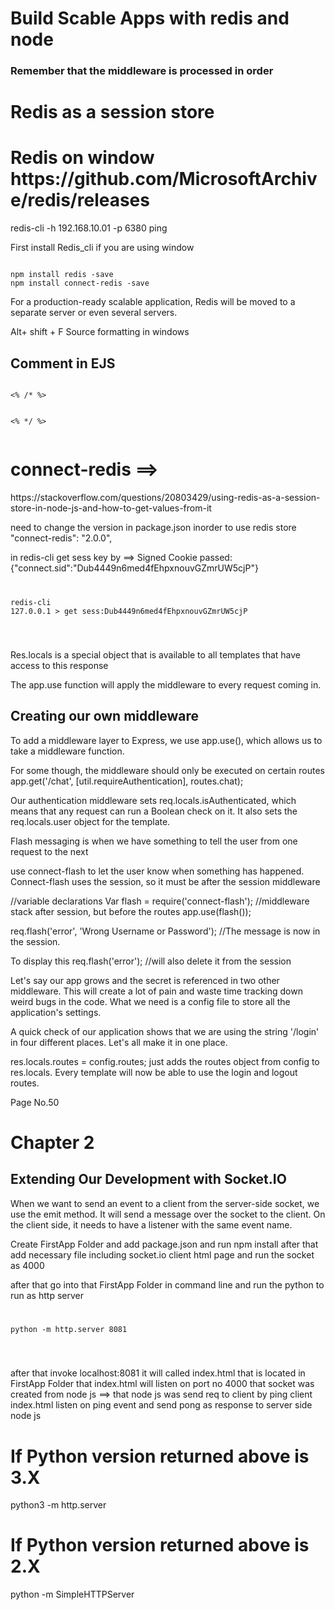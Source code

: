 <h1>Build Scable Apps with redis and node </h1>


<h3>Remember that the middleware is processed in order </h3>



<h1>Redis as a session store </h1>
<h1> Redis on window https://github.com/MicrosoftArchive/redis/releases </h1>
redis-cli -h 192.168.10.01 -p  6380 ping

<p>
First install Redis_cli if you are using window
<pre><code>
npm install redis -save
npm install connect-redis -save
</code></pre>

For a production-ready scalable application, Redis will be moved to a separate
server or even several servers.
</p>

Alt+ shift + F Source formatting in windows


<h2>Comment in EJS </h2>
<pre><code>
<% /* %>

<% */ %>
</code></pre>

<h1> connect-redis ==>  </h1>
https://stackoverflow.com/questions/20803429/using-redis-as-a-session-store-in-node-js-and-how-to-get-values-from-it
<p>
	need to change the version in package.json inorder to use redis store 
	"connect-redis": "2.0.0",
</p>

in redis-cli get sess key by 
==> Signed Cookie passed: {"connect.sid":"Dub4449n6med4fEhpxnouvGZmrUW5cjP"}
<code>
<pre>
redis-cli 
127.0.0.1 > get sess:Dub4449n6med4fEhpxnouvGZmrUW5cjP
</pre>
</code>

Res.locals is a special object that is available to all templates that have access
to this response

The app.use function will apply the middleware to
every request coming in.

<h2>Creating our own middleware</h2>

To add a middleware layer to Express, we use app.use(), which allows us to take
a middleware function.


For some though, the middleware should only be executed on certain routes
app.get('/chat', [util.requireAuthentication], routes.chat);

Our authentication middleware sets req.locals.isAuthenticated, which means
that any request can run a Boolean check on it. It also sets the req.locals.user
object for the template.

Flash messaging is
when we have something to tell the user from one request to the next

use connect-flash to let the user know when something has happened.
Connect-flash uses the session, so it must be after the session middleware

//variable declarations
Var flash = require('connect-flash');
//middleware stack after session, but before the routes
app.use(flash());


req.flash('error', 'Wrong Username or Password');
//The message is now in the session.

To display this
req.flash('error'); //will also delete it from the session


Let's say
our app grows and the secret is referenced in two other middleware. This will create
a lot of pain and waste time tracking down weird bugs in the code. What we need is
a config file to store all the application's settings.

A quick check of our application shows that we
are using the string '/login' in four different places. Let's all make it in one place.

res.locals.routes = config.routes;
just adds the routes object from config to res.locals.
Every template will now be able to use the login and logout routes.


Page No.50

<h1>Chapter 2 </h1>
<h2>Extending Our Development with Socket.IO </h2>

When we want to send an event to a client from the server-side socket, we use the
emit method. It will send a message over the socket to the client. On the client side,
it needs to have a listener with the same event name.

Create FirstApp Folder and add package.json and run npm install 
after that add necessary file including socket.io client html page  and run the socket as 4000

after that go into that FirstApp Folder in command line and run the python to run as http server
<code>
<pre>
python -m http.server 8081
</pre>
</code>

after that invoke localhost:8081 it will called index.html that is located in FirstApp Folder 
that index.html will listen on port no 4000 that socket was created from node js ==> that node js was send req to client by ping
client index.html listen on ping event and send pong as response to server side node js

# If Python version returned above is 3.X
python3 -m http.server
# If Python version returned above is 2.X
python -m SimpleHTTPServer